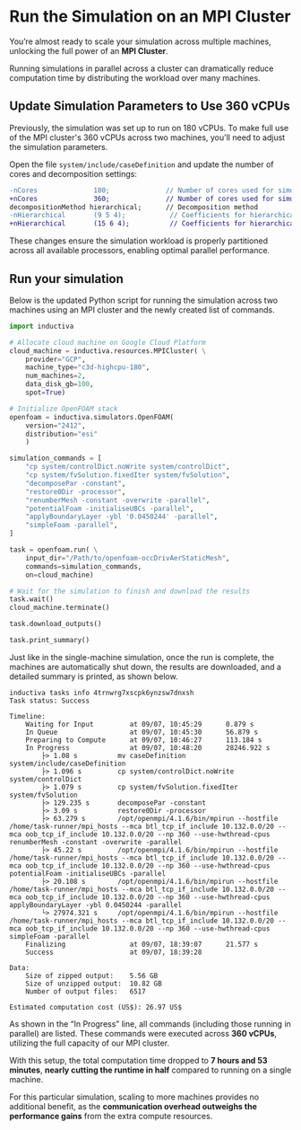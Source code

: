 # Run the Simulation on an MPI Cluster
You’re almost ready to scale your simulation across multiple machines, unlocking
the full power of an **MPI Cluster**. 

Running simulations in parallel across a cluster can dramatically reduce computation time by distributing the workload over 
many machines.

## Update Simulation Parameters to Use 360 vCPUs
Previously, the simulation was set up to run on 180 vCPUs. To make full use of the MPI cluster's 360 vCPUs across 
two machines, you'll need to adjust the simulation parameters.

Open the file `system/include/caseDefinition` and update the number of cores and decomposition settings:

```diff
-nCores              180;              // Number of cores used for simulation
+nCores              360;              // Number of cores used for simulation
decompositionMethod hierarchical;      // Decomposition method
-nHierarchical       (9 5 4);           // Coefficients for hierarchical decomposition
+nHierarchical       (15 6 4);          // Coefficients for hierarchical decomposition
```

These changes ensure the simulation workload is properly partitioned across all available processors, enabling optimal parallel performance.

## Run your simulation
Below is the updated Python script for running the simulation across two machines using an MPI cluster and the newly
created list of commands.

```python
import inductiva

# Allocate cloud machine on Google Cloud Platform
cloud_machine = inductiva.resources.MPICluster( \
    provider="GCP",
    machine_type="c3d-highcpu-180",
    num_machines=2,
    data_disk_gb=100,
    spot=True)

# Initialize OpenFOAM stack
openfoam = inductiva.simulators.OpenFOAM(
    version="2412",
    distribution="esi"
    )

simulation_commands = [
    "cp system/controlDict.noWrite system/controlDict",
    "cp system/fvSolution.fixedIter system/fvSolution",
    "decomposePar -constant",
    "restore0Dir -processor",
    "renumberMesh -constant -overwrite -parallel",
    "potentialFoam -initialiseUBCs -parallel",
    "applyBoundaryLayer -ybl '0.0450244' -parallel",
    "simpleFoam -parallel",
]

task = openfoam.run( \
    input_dir="/Path/to/openfoam-occDrivAerStaticMesh",
    commands=simulation_commands,
    on=cloud_machine)

# Wait for the simulation to finish and download the results
task.wait()
cloud_machine.terminate()

task.download_outputs()

task.print_summary()
```

Just like in the single-machine simulation, once the run is complete, the
machines are automatically shut down, the results are downloaded, and a detailed
summary is printed, as shown below.

```
inductiva tasks info 4trnwrg7xscpk6ynzsw7dnxsh
Task status: Success

Timeline:
	Waiting for Input         at 09/07, 10:45:29      0.879 s
	In Queue                  at 09/07, 10:45:30      56.879 s
	Preparing to Compute      at 09/07, 10:46:27      113.184 s
	In Progress               at 09/07, 10:48:20      28246.922 s
		├> 1.08 s          mv caseDefinition system/include/caseDefinition
		├> 1.096 s         cp system/controlDict.noWrite system/controlDict
		├> 1.079 s         cp system/fvSolution.fixedIter system/fvSolution
		├> 129.235 s       decomposePar -constant
		├> 3.09 s          restore0Dir -processor
		├> 63.279 s        /opt/openmpi/4.1.6/bin/mpirun --hostfile /home/task-runner/mpi_hosts --mca btl_tcp_if_include 10.132.0.0/20 --mca oob_tcp_if_include 10.132.0.0/20 --np 360 --use-hwthread-cpus renumberMesh -constant -overwrite -parallel
		├> 45.22 s         /opt/openmpi/4.1.6/bin/mpirun --hostfile /home/task-runner/mpi_hosts --mca btl_tcp_if_include 10.132.0.0/20 --mca oob_tcp_if_include 10.132.0.0/20 --np 360 --use-hwthread-cpus potentialFoam -initialiseUBCs -parallel
		├> 20.108 s        /opt/openmpi/4.1.6/bin/mpirun --hostfile /home/task-runner/mpi_hosts --mca btl_tcp_if_include 10.132.0.0/20 --mca oob_tcp_if_include 10.132.0.0/20 --np 360 --use-hwthread-cpus applyBoundaryLayer -ybl 0.0450244 -parallel
		└> 27974.321 s     /opt/openmpi/4.1.6/bin/mpirun --hostfile /home/task-runner/mpi_hosts --mca btl_tcp_if_include 10.132.0.0/20 --mca oob_tcp_if_include 10.132.0.0/20 --np 360 --use-hwthread-cpus simpleFoam -parallel
	Finalizing                at 09/07, 18:39:07      21.577 s
	Success                   at 09/07, 18:39:28      

Data:
	Size of zipped output:    5.56 GB
	Size of unzipped output:  10.82 GB
	Number of output files:   6517

Estimated computation cost (US$): 26.97 US$
```

As shown in the “In Progress” line, all commands (including those running in
parallel) are listed. These commands were executed across **360 vCPUs**,
utilizing the full capacity of our MPI cluster.

With this setup, the total computation time dropped to **7 hours and 53 minutes**,
**nearly cutting the runtime in half** compared to running on a single machine.

For this particular simulation, scaling to more machines provides no additional benefit, as the 
**communication overhead outweighs the performance gains** from the extra compute resources.


